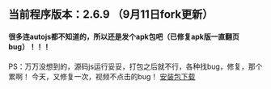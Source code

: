## 当前程序版本：2.6.9 （9月11日fork更新）
#### 很多连autojs都不知道的，所以还是发个apk包吧（已修复apk版一直翻页bug）！！！
PS：万万没想到的，源码js运行妥妥，打包之后就不行，各种找bug，修复，那个累啊！
今天，又修复一次，视频不点击的bug！
[安装包下载](https://github.com/admin0008/LazyStudy/releases/download/2.6.9%EF%BC%88fix%EF%BC%89/_v3.0.apk) 

